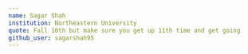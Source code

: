 ```yaml
---
name: Sagar Shah
institution: Northeastern University
quote: Fall 10th but make sure you get up 11th time and get going 
github_user: sagarshah95
---
```

